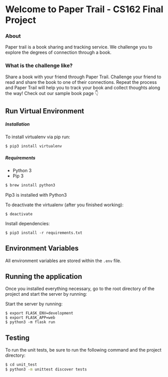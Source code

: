 # Welcome to Paper Trail - CS162 Final Project

### About
Paper trail is a book sharing and tracking service. We challenge you to explore the degrees of connection through a book.

### What is the challenge like?
Share a book with your friend through Paper Trail.
Challenge your friend to read and share the book to one of their connections. Repeat the process and Paper Trail will help you to track your book and collect thoughts along the way! Check out our sample book page 👇

## Run Virtual Environment

##### Installation
To install virtualenv via pip run:
```bash
$ pip3 install virtualenv
```

##### Requirements
* Python 3
* Pip 3

```bash
$ brew install python3
```

Pip3 is installed with Python3


To deactivate the virtualenv (after you finished working):

    $ deactivate

Install dependencies:

    $ pip3 install -r requirements.txt

## Environment Variables

All environment variables are stored within the `.env` file.



## Running the application
Once you installed everything necessary, go to the root directory of the project and start the server by running:

Start the server by running:

    $ export FLASK_ENV=development
    $ export FLASK_APP=web
    $ python3 -m flask run


## Testing
To run the unit tests, be sure to run the following command and the project directory:
```bash
$ cd unit_test
$ python3 -m unittest discover tests
```

